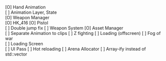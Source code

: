 [O] Hand Animation  
[ ] Animation Layer, State  
[O] Weapon Manager  
    [O] HK_416
    [O] Pistol  
[ ] Double jump fix
[ ] Weapon System
[O] Asset Manager  
[ ] Separate Animation to clips
[ ] Z fighting
[ ] Loading (offscreen)
[ ] Fog of war  
[ ] Loading Screen  
[ ] UI Pass
[ ] Hot reloading
[ ] Arena Allocator
[ ] Array-ify instead of std::vector
